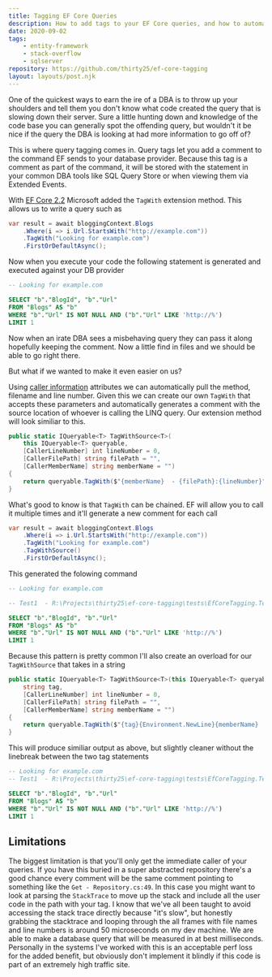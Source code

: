 ```yaml
---
title: Tagging EF Core Queries
description: How to add tags to your EF Core queries, and how to automatically give those tags better info.
date: 2020-09-02
tags:
    - entity-framework
    - stack-overflow
    - sqlserver
repository: https://github.com/thirty25/ef-core-tagging
layout: layouts/post.njk
---
```


One of the quickest ways to earn the ire of a DBA is to throw up your shoulders and tell them you don't know what code
created the query that is slowing down their server. Sure a little hunting down and knowledge of the code base you can
generally spot the offending query, but wouldn't it be nice if the query the DBA is looking at had more information to
go off of?

This is where query tagging comes in. Query tags let you add a comment to the command EF sends to your database
provider. Because this tag is a comment as part of the command, it will be stored with the statement in your common DBA
tools like SQL Query Store or when viewing them via Extended Events.

With [EF Core 2.2](https://devblogs.microsoft.com/dotnet/announcing-entity-framework-core-2-2/#query-tags) Microsoft
added the `TagWith` extension method. This allows us to write a query such as

```csharp
var result = await bloggingContext.Blogs
    .Where(i => i.Url.StartsWith("http://example.com"))
    .TagWith("Looking for example.com")
    .FirstOrDefaultAsync();
```

Now when you execute your code the following statement is generated and executed against your DB provider

```sql
-- Looking for example.com

SELECT "b"."BlogId", "b"."Url"
FROM "Blogs" AS "b"
WHERE "b"."Url" IS NOT NULL AND ("b"."Url" LIKE 'http://%')
LIMIT 1
```

Now when an irate DBA sees a misbehaving query they can pass it along hopefully keeping the comment. Now a little find
in files and we should be able to go right there.

But what if we wanted to make it even easier on us?

Using
[caller information](https://docs.microsoft.com/en-us/dotnet/csharp/language-reference/attributes/caller-information)
attributes we can automatically pull the method, filename and line number. Given this we can create our own `TagWith`
that accepts these parameters and automatically generates a comment with the source location of whoever is calling the
LINQ query. Our extension method will look similiar to this.

```csharp
public static IQueryable<T> TagWithSource<T>(
    this IQueryable<T> queryable,
    [CallerLineNumber] int lineNumber = 0,
    [CallerFilePath] string filePath = "",
    [CallerMemberName] string memberName = "")
{
    return queryable.TagWith($"{memberName}  - {filePath}:{lineNumber}");
}
```

What's good to know is that `TagWith` can be chained. EF will allow you to call it multiple times and it'll generate a
new comment for each call

```csharp
var result = await bloggingContext.Blogs
    .Where(i => i.Url.StartsWith("http://example.com"))
    .TagWith("Looking for example.com")
    .TagWithSource()
    .FirstOrDefaultAsync();
```

This generated the folowing command

```sql
-- Looking for example.com

-- Test1  - R:\Projects\thirty25\ef-core-tagging\tests\EfCoreTagging.Tests\UnitTest1.cs:45

SELECT "b"."BlogId", "b"."Url"
FROM "Blogs" AS "b"
WHERE "b"."Url" IS NOT NULL AND ("b"."Url" LIKE 'http://%')
LIMIT 1
```

Because this pattern is pretty common I'll also create an overload for our `TagWithSource` that takes in a string

```csharp
public static IQueryable<T> TagWithSource<T>(this IQueryable<T> queryable,
    string tag,
    [CallerLineNumber] int lineNumber = 0,
    [CallerFilePath] string filePath = "",
    [CallerMemberName] string memberName = "")
{
    return queryable.TagWith($"{tag}{Environment.NewLine}{memberName}  - {filePath}:{lineNumber}");
}
```

This will produce similiar output as above, but slightly cleaner without the linebreak between the two tag statements

```sql
-- Looking for example.com
-- Test1  - R:\Projects\thirty25\ef-core-tagging\tests\EfCoreTagging.Tests\UnitTest1.cs:45

SELECT "b"."BlogId", "b"."Url"
FROM "Blogs" AS "b"
WHERE "b"."Url" IS NOT NULL AND ("b"."Url" LIKE 'http://%')
LIMIT 1
```

## Limitations

The biggest limitation is that you'll only get the immediate caller of your queries. If you have this buried in a super
abstracted repository there's a good chance every comment will be the same comment pointing to something like the
`Get - Repository.cs:49`. In this case you might want to look at parsing the `StackTrace` to move up the stack and
include all the user code in the path with your tag. I know that we've all been taught to avoid accessing the stack
trace directly because "it's slow", but honestly grabbing the stacktrace and looping through the all frames with file
names and line numbers is around 50 microseconds on my dev machine. We are able to make a database query that will be
measured in at best milliseconds. Personally in the systems I've worked with this is an acceptable perf loss for the
added benefit, but obviously don't implement it blindly if this code is part of an extremely high traffic site.
